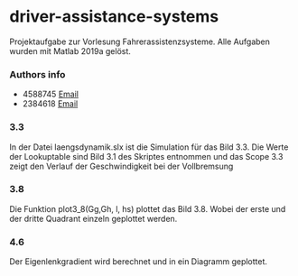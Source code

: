 # driver-assistance-systems
Projektaufgabe zur Vorlesung Fahrerassistenzsysteme.
Alle Aufgaben wurden mit Matlab 2019a gelöst.
### Authors info

* 4588745 [Email](mailto:it16078@lehre.dhbw-stuttgart.de)
* 2384618 [Email](mailto:it16029@lehre.dhbw-stuttgart.de)



### 3.3

In der Datei laengsdynamik.slx ist die Simulation für das Bild 3.3.
Die Werte der Lookuptable sind Bild 3.1 des Skriptes entnommen und das Scope 3.3 zeigt den Verlauf der Geschwindigkeit bei der Vollbremsung

### 3.8

Die Funktion plot3_8(Gg,Gh, l, hs) plottet das Bild 3.8. Wobei der erste und der dritte Quadrant einzeln geplottet werden.

### 4.6 

Der Eigenlenkgradient wird berechnet und in ein Diagramm geplottet.